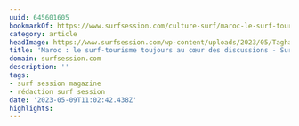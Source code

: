 ```yaml
---
uuid: 645601605
bookmarkOf: https://www.surfsession.com/culture-surf/maroc-le-surf-tourisme-toujours-au-coeur-des-discussions-2/
category: article
headImage: https://www.surfsession.com/wp-content/uploads/2023/05/Taghazout-@bastienlabelle-3-1-scaled-e1683293353974.jpg
title: 'Maroc : le surf-tourisme toujours au cœur des discussions - Surf Session Magazine'
domain: surfsession.com
description: ''
tags:
- surf session magazine
- rédaction surf session
date: '2023-05-09T11:02:42.438Z'
highlights:
---
```



